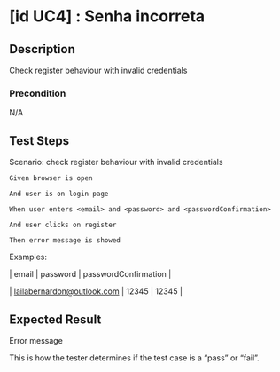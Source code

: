 # [id UC4] : Senha incorreta

## Description

Check register behaviour with invalid credentials

### Precondition

N/A

## Test Steps

  Scenario: check register behaviour with invalid credentials
  
    Given browser is open
    
    And user is on login page
    
    When user enters <email> and <password> and <passwordConfirmation>
    
    And user clicks on register 
    
    Then error message is showed

    
  Examples:
  
  | email | password | passwordConfirmation |
  
  | lailabernardon@outlook.com | 12345 | 12345 |

## Expected Result

Error message

This is how the tester determines if the test case is a “pass” or “fail”.

